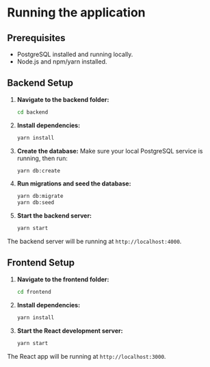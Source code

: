 # Running the application

## Prerequisites

* PostgreSQL installed and running locally.
* Node.js and npm/yarn installed.

## Backend Setup

1. **Navigate to the backend folder:**
   ```bash
   cd backend
   ```

2. **Install dependencies:**
   ```bash
   yarn install
   ```

3. **Create the database:**
   Make sure your local PostgreSQL service is running, then run:
   ```bash
   yarn db:create
   ```

4. **Run migrations and seed the database:**
   ```bash
   yarn db:migrate
   yarn db:seed
   ```

5. **Start the backend server:**
   ```bash
   yarn start
   ```

The backend server will be running at `http://localhost:4000`.

## Frontend Setup

1. **Navigate to the frontend folder:**
   ```bash
   cd frontend
   ```

2. **Install dependencies:**
   ```bash
   yarn install
   ```

3. **Start the React development server:**
   ```bash
   yarn start
   ```

The React app will be running at `http://localhost:3000`.